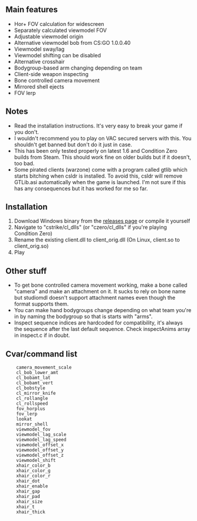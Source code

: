 ## Main features

- Hor+ FOV calculation for widescreen
- Separately calculated viewmodel FOV
- Adjustable viewmodel origin
- Alternative viewmodel bob from CS:GO 1.0.0.40
- Viewmodel sway/lag
- Viewmodel shifting can be disabled
- Alternative crosshair
- Bodygroup-based arm changing depending on team
- Client-side weapon inspecting
- Bone controlled camera movement
- Mirrored shell ejects
- FOV lerp

## Notes

- Read the installation instructions. It's very easy to break your game if you don't.
- I wouldn't recommend you to play on VAC secured servers with this. You shouldn't get banned but don't do it just in case.
- This has been only tested properly on latest 1.6 and Condition Zero builds from Steam. This should work fine on older builds but if it doesn't, too bad.
- Some pirated clients (warzone) come with a program called gtlib which starts bitching when csldr is installed. To avoid this, csldr will remove GTLib.asi automatically when the game is launched. I'm not sure if this has any consequences but it has worked for me so far.

## Installation

1. Download Windows binary from the [releases page](https://github.com/mikkokko/csldr/releases) or compile it yourself
2. Navigate to "cstrike/cl_dlls" (or "czero/cl_dlls" if you're playing Condition Zero)
3. Rename the existing client.dll to client_orig.dll (On Linux, client.so to client_orig.so)
4. Play

## Other stuff

- To get bone controlled camera movement working, make a bone called "camera" and make an attachment on it. It sucks to rely on bone name but studiomdl doesn't support attachment names even though the format supports them.
- You can make hand bodygroups change depending on what team you're in by naming the bodygroup so that is starts with "arms".
- Inspect sequence indices are hardcoded for compatibility, it's always the sequence after the last default sequence. Check inspectAnims array in inspect.c if in doubt.

## Cvar/command list

        camera_movement_scale
        cl_bob_lower_amt
        cl_bobamt_lat
        cl_bobamt_vert
        cl_bobstyle
        cl_mirror_knife
        cl_rollangle
        cl_rollspeed
        fov_horplus
        fov_lerp
        lookat
        mirror_shell
        viewmodel_fov
        viewmodel_lag_scale
        viewmodel_lag_speed
        viewmodel_offset_x
        viewmodel_offset_y
        viewmodel_offset_z
        viewmodel_shift
        xhair_color_b
        xhair_color_g
        xhair_color_r
        xhair_dot
        xhair_enable
        xhair_gap
        xhair_pad
        xhair_size
        xhair_t
        xhair_thick

